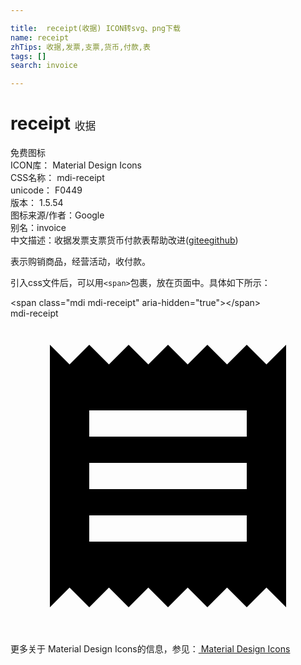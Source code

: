 ```yaml
---

title:  receipt(收据) ICON转svg、png下载
name: receipt
zhTips: 收据,发票,支票,货币,付款,表
tags: []
search: invoice

---
```


# receipt  <small style="font-size: 60%;font-weight: 100">收据</small>


<div class="detail-page">
<p>
<span><span class="badge-success badge">免费图标</span> </span>
<br/>
<span>
ICON库：
<span class="badge-secondary badge">Material Design Icons</span> 
</span>
<br/>
<span>
CSS名称：
<span class="badge-secondary badge">mdi-receipt</span> 
</span>
<br/>
<span>
unicode：
<span class="badge-secondary badge">F0449</span> 
<copy-btn content='F0449' btn-title=""></copy-btn>
<copy-btn :content='String.fromCodePoint(parseInt("F0449", 16))' btn-title="复制U"></copy-btn>
</span>
<br/>
<span>
版本：
<span class="badge-secondary badge">1.5.54</span> 
</span>
<br/>
<span>图标来源/作者：<span class="badge-light badge">Google</span></span> 
<br/>
<span>别名：<span class="badge-light badge">invoice</span></span><br/><span class="zh-detail">中文描述：<span class="badge-primary badge">收据</span><span class="badge-primary badge">发票</span><span class="badge-primary badge">支票</span><span class="badge-primary badge">货币</span><span class="badge-primary badge">付款</span><span class="badge-primary badge">表</span><span class="help-link"><span>帮助改进</span>(<a href="https://gitee.com/liuwave/icon-helper/edit/master/json/material/receipt.json" target="_blank" rel="noopener noreferrer">gitee</a><a href="https://github.com/liuwave/icon-helper/edit/master/json/material/receipt.json" target="_blank" rel="noopener noreferrer">github</a></span>)</span><br/>
</p>
</div><div class="description description alert alert-light">表示购销商品，经营活动，收付款。</div>
<div class="alert alert-dark">
  <i class="mdi mdi-receipt mdi-48px"></i>
  <i class="mdi mdi-receipt mdi-36px"></i>
  <i class="mdi mdi-receipt mdi-24px"></i>
  <i class="mdi mdi-receipt mdi-18px"></i>
</div>
<div>
  <p>引入css文件后，可以用<code>&lt;span&gt;</code>包裹，放在页面中。具体如下所示：    
  </p>
  <div class="alert alert-primary" style="font-size: 14px">
    &lt;span class="mdi mdi-receipt" aria-hidden="true"&gt;&lt;/span&gt;
    <copy-btn content='<span class="mdi mdi-receipt" aria-hidden="true"></span>'></copy-btn>
  </div>
  <div class="alert alert-secondary">
    <i class="mdi mdi-receipt"
    style="font-size: 24px"
    aria-hidden="true"></i> mdi-receipt
    <copy-btn content="mdi-receipt" btn-title="复制图标名称"></copy-btn>
  </div>
</div>
<div id="svg" class="svg-wrap">
<svg xmlns="http://www.w3.org/2000/svg" viewBox="0 0 24 24"><path d="M3,22L4.5,20.5L6,22L7.5,20.5L9,22L10.5,20.5L12,22L13.5,20.5L15,22L16.5,20.5L18,22L19.5,20.5L21,22V2L19.5,3.5L18,2L16.5,3.5L15,2L13.5,3.5L12,2L10.5,3.5L9,2L7.5,3.5L6,2L4.5,3.5L3,2M18,9H6V7H18M18,13H6V11H18M18,17H6V15H18V17Z" /></svg>
</div>
<detail full-name='mdi-receipt'></detail>
    
<div><p>更多关于 Material Design Icons的信息，参见：<a target="_blank" href="https://iconhelper.cn/material.html"> Material Design Icons</a>
</p></div>
